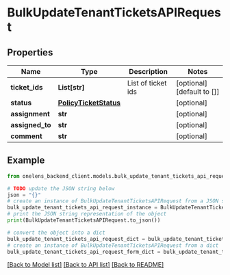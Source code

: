 # BulkUpdateTenantTicketsAPIRequest


## Properties

Name | Type | Description | Notes
------------ | ------------- | ------------- | -------------
**ticket_ids** | **List[str]** | List of ticket ids | [optional] [default to []]
**status** | [**PolicyTicketStatus**](PolicyTicketStatus.md) |  | [optional] 
**assignment** | **str** |  | [optional] 
**assigned_to** | **str** |  | [optional] 
**comment** | **str** |  | [optional] 

## Example

```python
from onelens_backend_client.models.bulk_update_tenant_tickets_api_request import BulkUpdateTenantTicketsAPIRequest

# TODO update the JSON string below
json = "{}"
# create an instance of BulkUpdateTenantTicketsAPIRequest from a JSON string
bulk_update_tenant_tickets_api_request_instance = BulkUpdateTenantTicketsAPIRequest.from_json(json)
# print the JSON string representation of the object
print(BulkUpdateTenantTicketsAPIRequest.to_json())

# convert the object into a dict
bulk_update_tenant_tickets_api_request_dict = bulk_update_tenant_tickets_api_request_instance.to_dict()
# create an instance of BulkUpdateTenantTicketsAPIRequest from a dict
bulk_update_tenant_tickets_api_request_form_dict = bulk_update_tenant_tickets_api_request.from_dict(bulk_update_tenant_tickets_api_request_dict)
```
[[Back to Model list]](../README.md#documentation-for-models) [[Back to API list]](../README.md#documentation-for-api-endpoints) [[Back to README]](../README.md)


